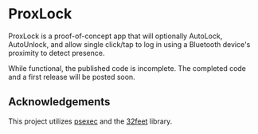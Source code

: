 # ProxLock

ProxLock is a proof-of-concept app that will optionally AutoLock, AutoUnlock, and allow single click/tap to log in using a Bluetooth device's proximity to detect presence.

While functional, the published code is incomplete. The completed code and a first release will be posted soon.


## Acknowledgements

This project utilizes [psexec](https://docs.microsoft.com/en-us/sysinternals/downloads/psexec) and the [32feet](https://github.com/inthehand/32feet) library.
